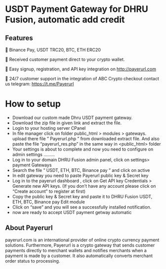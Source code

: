 # USDT Payment Gateway for DHRU Fusion, automatic add credit

## Features

🔸 Binance Pay, USDT TRC20, BTC, ETH ERC20

🔸 Received customer payment direct to your crypto wallet.

🔸 Easy signup, registration, and API key integration on http://payerurl.com

🔸 24/7 customer support in the integration of ABC Crypto checkout contact us telegram: https://t.me/Payerurl


# How to setup
- Download our custom made Dhru USDT payment gateway.
- Download the zip file in given link and extract the file.
- Login to your hosting server CPanel
- In file manager click on folder public_html > modules > gateways. upload there file ” Payerurl.php ” from downloaded extract file. And also paste the file “payerurl_res.php” in the same way in <public_html> folder
- Your settings is about to complete and now you need to configure on admin settings  ……… 
- Log in to your domain DHRU Fusion admin panel, click on settings> payment Gateways 
- Search the file ” USDT, ETH, BTC, Binance pay ” and click on active 
- In edit gateway you need to paste Payerurl public key & Secret key 
- Log in to the payerurl dashboard , click on Get API key Credentials > Generate new API keys. (If you don’t have any account please click on “Create account” to register at first)  
- Copy the public key & Secret key and paste it to DHRU Fusion USDT, ETH, BTC, Binance pay Edit module 
- Click on “save” and you will see a successfully installed  notification. 
- now are ready to accept USDT payment getway automatic


## About Payerurl
payerurl.com is an international provider of online crypto currency payment solutions. Furthermore, Payerurl is a crypto gateway that sends customer payments directly to merchant wallets and notifies merchants when a payment is made by a customer. It also automatically converts merchant order status to processing.
